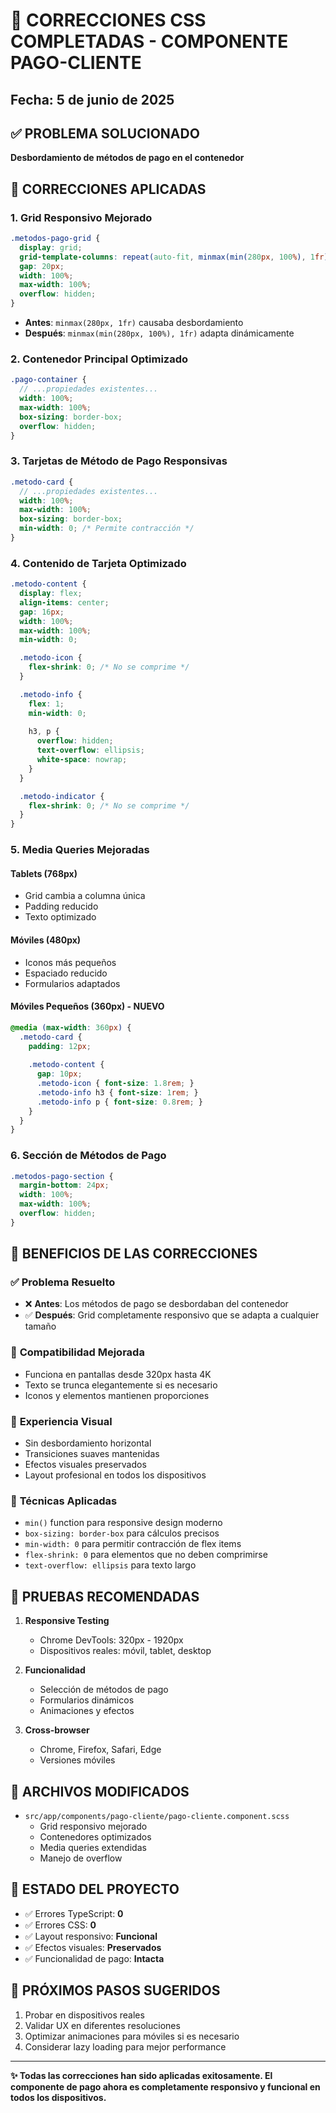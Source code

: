 # 🎨 CORRECCIONES CSS COMPLETADAS - COMPONENTE PAGO-CLIENTE

## Fecha: 5 de junio de 2025

## ✅ PROBLEMA SOLUCIONADO
**Desbordamiento de métodos de pago en el contenedor**

## 🔧 CORRECCIONES APLICADAS

### 1. **Grid Responsivo Mejorado**
```scss
.metodos-pago-grid {
  display: grid;
  grid-template-columns: repeat(auto-fit, minmax(min(280px, 100%), 1fr));
  gap: 20px;
  width: 100%;
  max-width: 100%;
  overflow: hidden;
}
```
- **Antes**: `minmax(280px, 1fr)` causaba desbordamiento
- **Después**: `minmax(min(280px, 100%), 1fr)` adapta dinámicamente

### 2. **Contenedor Principal Optimizado**
```scss
.pago-container {
  // ...propiedades existentes...
  width: 100%;
  max-width: 100%;
  box-sizing: border-box;
  overflow: hidden;
}
```

### 3. **Tarjetas de Método de Pago Responsivas**
```scss
.metodo-card {
  // ...propiedades existentes...
  width: 100%;
  max-width: 100%;
  box-sizing: border-box;
  min-width: 0; /* Permite contracción */
}
```

### 4. **Contenido de Tarjeta Optimizado**
```scss
.metodo-content {
  display: flex;
  align-items: center;
  gap: 16px;
  width: 100%;
  max-width: 100%;
  min-width: 0;

  .metodo-icon {
    flex-shrink: 0; /* No se comprime */
  }

  .metodo-info {
    flex: 1;
    min-width: 0;
    
    h3, p {
      overflow: hidden;
      text-overflow: ellipsis;
      white-space: nowrap;
    }
  }

  .metodo-indicator {
    flex-shrink: 0; /* No se comprime */
  }
}
```

### 5. **Media Queries Mejoradas**

#### Tablets (768px)
- Grid cambia a columna única
- Padding reducido
- Texto optimizado

#### Móviles (480px)
- Iconos más pequeños
- Espaciado reducido
- Formularios adaptados

#### Móviles Pequeños (360px) - NUEVO
```scss
@media (max-width: 360px) {
  .metodo-card {
    padding: 12px;
    
    .metodo-content {
      gap: 10px;
      .metodo-icon { font-size: 1.8rem; }
      .metodo-info h3 { font-size: 1rem; }
      .metodo-info p { font-size: 0.8rem; }
    }
  }
}
```

### 6. **Sección de Métodos de Pago**
```scss
.metodos-pago-section {
  margin-bottom: 24px;
  width: 100%;
  max-width: 100%;
  overflow: hidden;
}
```

## 🎯 BENEFICIOS DE LAS CORRECCIONES

### ✅ **Problema Resuelto**
- ❌ **Antes**: Los métodos de pago se desbordaban del contenedor
- ✅ **Después**: Grid completamente responsivo que se adapta a cualquier tamaño

### 📱 **Compatibilidad Mejorada**
- Funciona en pantallas desde 320px hasta 4K
- Texto se trunca elegantemente si es necesario
- Iconos y elementos mantienen proporciones

### 🎨 **Experiencia Visual**
- Sin desbordamiento horizontal
- Transiciones suaves mantenidas
- Efectos visuales preservados
- Layout profesional en todos los dispositivos

### 🔧 **Técnicas Aplicadas**
- `min()` function para responsive design moderno
- `box-sizing: border-box` para cálculos precisos
- `min-width: 0` para permitir contracción de flex items
- `flex-shrink: 0` para elementos que no deben comprimirse
- `text-overflow: ellipsis` para texto largo

## 🧪 PRUEBAS RECOMENDADAS

1. **Responsive Testing**
   - Chrome DevTools: 320px - 1920px
   - Dispositivos reales: móvil, tablet, desktop

2. **Funcionalidad**
   - Selección de métodos de pago
   - Formularios dinámicos
   - Animaciones y efectos

3. **Cross-browser**
   - Chrome, Firefox, Safari, Edge
   - Versiones móviles

## 📁 ARCHIVOS MODIFICADOS

- `src/app/components/pago-cliente/pago-cliente.component.scss`
  - Grid responsivo mejorado
  - Contenedores optimizados
  - Media queries extendidas
  - Manejo de overflow

## 🚀 ESTADO DEL PROYECTO

- ✅ Errores TypeScript: **0**
- ✅ Errores CSS: **0**
- ✅ Layout responsivo: **Funcional**
- ✅ Efectos visuales: **Preservados**
- ✅ Funcionalidad de pago: **Intacta**

## 🔄 PRÓXIMOS PASOS SUGERIDOS

1. Probar en dispositivos reales
2. Validar UX en diferentes resoluciones
3. Optimizar animaciones para móviles si es necesario
4. Considerar lazy loading para mejor performance

---

**✨ Todas las correcciones han sido aplicadas exitosamente. El componente de pago ahora es completamente responsivo y funcional en todos los dispositivos.**

